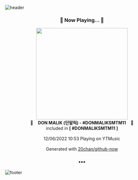 ![header](https://capsule-render.vercel.app/api?type=wave&height=170&section=header&text=Hi.%20I'm%20SHIFT&fontColor=090707&fontAlignX=45&fontAlignY=65&fontSize=100)

<h3 align="center">🎵 Now Playing... 🎵</h3>
<p align="center">
  <a href="https://music.youtube.com/watch?v=Lvc3_flTJcI">
    <img width="300" src="https://lh3.googleusercontent.com/tvci_qtKfnj90MtSTh5wrTKdF4aYCgjlBrtxNbJYJLzvC2mk6m-_gyAOxscGAkAwKbMpYVpmQIl4-jbTag">
  </a>
  <br>
  🎵&nbsp&nbsp&nbsp <b>DON MALIK (던말릭) - #DONMALIKSMTM11</b> &nbsp&nbsp&nbsp🎵
  <br>
  included in <b>[ #DONMALIKSMTM11 ]</b>
  
  <br />
  <br />
  12/06/2022 10:53 Playing on YTMusic
  <br />
  <br />
  Generated with <a href="https://github.com/20chan/github-now">20chan/github-now</a>
</p>

<h3 align="center">•••</h3>

![footer](https://capsule-render.vercel.app/api?type=wave&height=150&section=footer)
